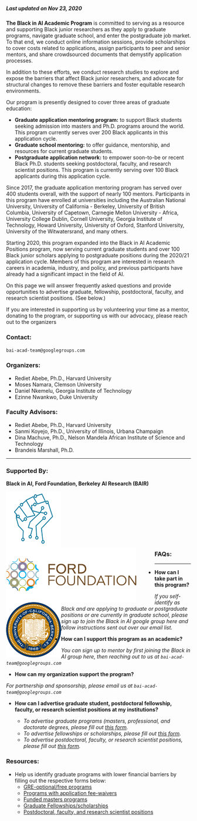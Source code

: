 ##### Last updated on Nov 23, 2020


**The Black in AI Academic Program** is committed to serving as a resource and supporting Black junior researchers as they apply to graduate programs, navigate graduate school, and enter the postgraduate job market. To that end, we conduct online information sessions, provide scholarships to cover costs related to applications, assign participants to peer and senior mentors, and share crowdsourced documents that demystify application processes.

In addition to these efforts, we conduct research studies to explore and expose the barriers that affect Black junior researchers, and advocate for structural changes to remove these barriers and foster equitable research environments.

Our program is presently designed to cover three areas of graduate education:

- **Graduate application mentoring program:** to support Black students seeking admission into masters and Ph.D. programs around the world. This program currently serves over 200 Black applicants in this application cycle.
- **Graduate school mentoring:** to offer guidance, mentorship, and resources for current graduate students.
- **Postgraduate application network:** to empower soon-to-be or recent Black Ph.D. students seeking postdoctoral, faculty, and research scientist positions. This program is currently serving over 100 Black applicants during this application cycle.

Since 2017, the graduate application mentoring program has served over 400 students overall, with the support of nearly 100 mentors. Participants in this program have enrolled at universities including the Australian National University, University of California - Berkeley, University of British Columbia, University of Capetown, Carnegie Mellon University - Africa, University College Dublin, Cornell University, Georgia Institute of Technology, Howard University, University of Oxford, Stanford University, University of the Witwatersrand, and many others.

Starting 2020, this program expanded into the Black in AI Academic Positions program, now serving current graduate students and over 100 Black junior scholars applying to postgraduate positions during the 2020/21 application cycle. Members of this program are interested in research careers in academia, industry, and policy, and previous participants have already had a significant impact in the field of AI.

On this page we will answer frequently asked questions and provide opportunities to advertise graduate, fellowship, postdoctoral, faculty, and research scientist positions. (See below.)

If you are interested in supporting us by volunteering your time as a mentor, donating to the program, or supporting us with our advocacy, please reach out to the organizers

### Contact:
` bai-acad-team@googlegroups.com `

### Organizers:
- Rediet Abebe, Ph.D., Harvard University
- Moses Namara, Clemson University
- Daniel Nkemelu, Georgia Institute of Technology
- Ezinne Nwankwo, Duke University
### Faculty Advisors:
- Rediet Abebe, Ph.D., Harvard University
- Sanmi Koyejo, Ph.D., University of Illinois, Urbana Champaign
- Dina Machuve, Ph.D., Nelson Mandela African Institute of Science and Technology
- Brandeis Marshall, Ph.D.

-----
### Supported By: 
**Black in AI, Ford Foundation, Berkeley AI Research (BAIR)**

<img src="https://github.com/mirianfsilva/black-in-ai/blob/master/blackinai/src/assets/img/bai-logo.png?raw=true" alt="Black in AI" style="float: left; height: 150px; margin-right: 50px"/>

<img src="https://github.com/mirianfsilva/black-in-ai/blob/master/blackinai/src/assets/img/sponsors-partners/fordfoundation.png?raw=true" alt="Ford Foundation" style="float: left; height: 150px; margin-right: 50px" />

<img src="https://github.com/mirianfsilva/black-in-ai/blob/master/blackinai/src/assets/img/sponsors-partners/berkeley.png?raw=true" alt="Berkeley AI Research" style="float: left; height: 150px" />

<br></br>
<br></br>
<br></br>
<br></br>
### FAQs:
---
- **How can I take part in this program?**

*If you self-identify as Black and are applying to graduate or postgraduate positions or are currently in graduate school, please sign up to join the Black in AI google group here and follow instructions sent out over our email list.*

- **How can I support this program as an academic?**

*You can sign up to mentor by first joining the Black in AI group here, then reaching out to us at `bai-acad-team@googlegroups.com`*

- **How can my organization support the program?**

*For partnership and sponsorship, please email us at `bai-acad-team@googlegroups.com`*

- **How can I advertise graduate student, postdoctoral fellowship, faculty, or research scientist positions at my institutions?**

    - *To advertise graduate programs (masters, professional, and doctorate degrees, please fill out [this form](https://docs.google.com/forms/d/e/1FAIpQLScujfBJHwgzG69hO66GPDUQtezszjNlttA3Z1n638n7Gdghsw/viewform?usp=sf_link).*
    - *To advertise fellowships or scholarships, please fill out [this form](https://docs.google.com/forms/d/e/1FAIpQLSfx-u2XWl74G40tweim3q0Xrdh7iCxQSzTYE1ukS-A9DWEykg/viewform?usp=sf_link).*
    - *To advertise postdoctoral, faculty, or research scientist positions, please fill out [this form](https://docs.google.com/forms/d/e/1FAIpQLScEmNezD5GM6Ay91bT3YE81vgraB5ST7jSzHkQuAIZw3hIo8Q/viewform?usp=sf_link).*

### Resources:
- Help us identify graduate programs with lower financial barriers by filling out the respective forms below:
    - [GRE-optional/free programs](https://docs.google.com/forms/d/e/1FAIpQLSdyrhg_dR5RC_R5fr5P0Pq-0C6ozYuDDBplI7SN_ODVZdIdig/viewform?usp=sf_link)
    - [Programs with application fee-waivers](https://docs.google.com/forms/d/e/1FAIpQLSdyrhg_dR5RC_R5fr5P0Pq-0C6ozYuDDBplI7SN_ODVZdIdig/viewform?usp=sf_link)
    - [Funded masters programs](https://docs.google.com/forms/d/e/1FAIpQLScujfBJHwgzG69hO66GPDUQtezszjNlttA3Z1n638n7Gdghsw/viewform?usp=sf_link)
    - [Graduate Fellowships/scholarships](https://docs.google.com/forms/d/e/1FAIpQLSfx-u2XWl74G40tweim3q0Xrdh7iCxQSzTYE1ukS-A9DWEykg/viewform?usp=sf_link)
    - [Postdoctoral, faculty, and research scientist positions](https://docs.google.com/forms/d/e/1FAIpQLScEmNezD5GM6Ay91bT3YE81vgraB5ST7jSzHkQuAIZw3hIo8Q/viewform?usp=sf_link)